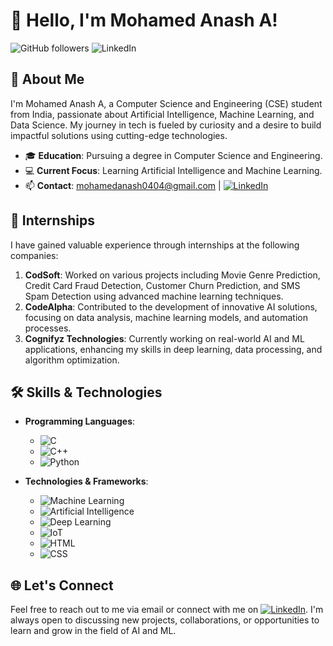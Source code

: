 # 👋 Hello, I'm Mohamed Anash A!

![GitHub followers](https://img.shields.io/github/followers/Mdanashlabel=Follow&style=social) 
![LinkedIn](https://img.shields.io/badge/LinkedIn-Connect-blue?style=flat-square&logo=linkedin&logoColor=white&link=https://www.linkedin.com/in/mohamed-anash)

## 🌟 About Me

I'm Mohamed Anash A, a Computer Science and Engineering (CSE) student from India, passionate about Artificial Intelligence, Machine Learning, and Data Science. My journey in tech is fueled by curiosity and a desire to build impactful solutions using cutting-edge technologies.

- 🎓 **Education**: Pursuing a degree in Computer Science and Engineering.
- 💻 **Current Focus**: Learning Artificial Intelligence and Machine Learning.
- 📫 **Contact**: mohamedanash0404@gmail.com | [![LinkedIn](https://img.shields.io/badge/-LinkedIn-blue?style=flat-square&logo=linkedin&logoColor=white)](https://www.linkedin.com/in/mohamed-anash)

## 💼 Internships

I have gained valuable experience through internships at the following companies:

1. **CodSoft**: Worked on various projects including Movie Genre Prediction, Credit Card Fraud Detection, Customer Churn Prediction, and SMS Spam Detection using advanced machine learning techniques.
2. **CodeAlpha**: Contributed to the development of innovative AI solutions, focusing on data analysis, machine learning models, and automation processes.
3. **Cognifyz Technologies**: Currently working on real-world AI and ML applications, enhancing my skills in deep learning, data processing, and algorithm optimization.

## 🛠️ Skills & Technologies

- **Programming Languages**: 
  - ![C](https://img.shields.io/badge/-C-A8B9CC?style=flat-square&logo=c&logoColor=white)
  - ![C++](https://img.shields.io/badge/-C++-00599C?style=flat-square&logo=c%2B%2B&logoColor=white)
  - ![Python](https://img.shields.io/badge/-Python-3776AB?style=flat-square&logo=python&logoColor=white)
  
- **Technologies & Frameworks**:
  - ![Machine Learning](https://img.shields.io/badge/-Machine%20Learning-0277BD?style=flat-square&logo=machine-learning&logoColor=white)
  - ![Artificial Intelligence](https://img.shields.io/badge/-Artificial%20Intelligence-303F9F?style=flat-square&logo=artificial-intelligence&logoColor=white)
  - ![Deep Learning](https://img.shields.io/badge/-Deep%20Learning-FF6F00?style=flat-square&logo=deep-learning&logoColor=white)
  - ![IoT](https://img.shields.io/badge/-IoT-009688?style=flat-square&logo=internet-of-things&logoColor=white)
  - ![HTML](https://img.shields.io/badge/-HTML-E34F26?style=flat-square&logo=html5&logoColor=white)
  - ![CSS](https://img.shields.io/badge/-CSS-1572B6?style=flat-square&logo=css3&logoColor=white)

## 🌐 Let's Connect

Feel free to reach out to me via email or connect with me on [![LinkedIn](https://img.shields.io/badge/-LinkedIn-blue?style=flat-square&logo=linkedin&logoColor=white)](https://www.linkedin.com/in/mohamed-anash). I'm always open to discussing new projects, collaborations, or opportunities to learn and grow in the field of AI and ML.
